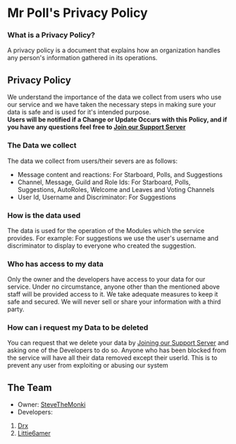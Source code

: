 # Mr Poll's Privacy Policy

### What is a Privacy Policy?
A privacy policy is a document that explains how an organization handles any person's 
information gathered in its operations.

## Privacy Policy
We understand the importance of the data we collect from users who use our service and we have taken the necessary steps in making sure your data is safe and is used for it's intended purpose.\
**Users will be notified if a Change or Update Occurs with this Policy, and if you have any questions feel free to [Join our Support Server](https://discord.gg/PyzsbsjRw3)**

### The Data we collect
The data we collect from users/their severs are as follows:

* Message content and reactions: For Starboard, Polls, and Suggestions
* Channel, Message, Guild and Role Ids: For Starboard, Polls, Suggestions, AutoRoles, Welcome and Leaves and Voting Channels
* User Id, Username and Discriminator: For Suggestions

### How is the data used
The data is used for the operation of the Modules which the service provides.
For example:
For suggestions we use the user's username and discriminator to display to everyone who created the suggestion.

### Who has access to my data
Only the owner and the developers have access to your data for our service. Under no circumstance, anyone other than the mentioned above staff will be provided access to it. We take adequate measures to keep it safe and secured. We will never sell or share your information with a third party.

### How can i request my Data to be deleted
You can request that we delete your data by [Joining our Support Server](https://discord.gg/PyzsbsjRw3) and asking one of the Developers to do so. Anyone who has been blocked from the service will have all their data removed except their userId. This is to prevent any user from exploiting or abusing our system

## The Team
* Owner: [SteveTheMonki](https://github.com/SteveTheMonki)
* Developers:
1. [Drx](https://github.com/Drxckzyz)
2. [Littie6amer](https://github.com/Littie6amer)

